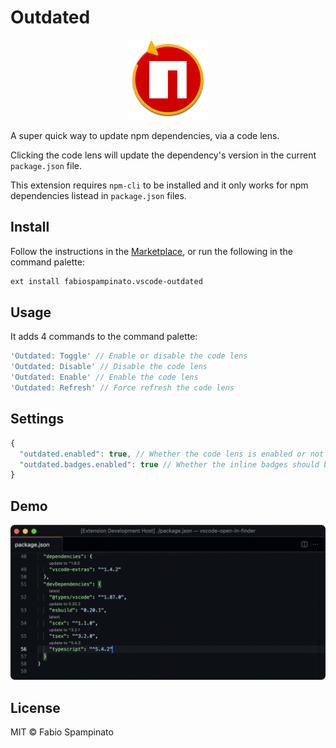 # Outdated

<p align="center">
  <img src="https://raw.githubusercontent.com/fabiospampinato/vscode-outdated/master/resources/logo.png" width="128" alt="Logo">
</p>

A super quick way to update npm dependencies, via a code lens.

Clicking the code lens will update the dependency's version in the current `package.json` file.

This extension requires `npm-cli` to be installed and it only works for npm dependencies listead in `package.json` files.

## Install

Follow the instructions in the [Marketplace](https://marketplace.visualstudio.com/items?itemName=fabiospampinato.vscode-outdated), or run the following in the command palette:

```sh
ext install fabiospampinato.vscode-outdated
```

## Usage

It adds 4 commands to the command palette:

```js
'Outdated: Toggle' // Enable or disable the code lens
'Outdated: Disable' // Disable the code lens
'Outdated: Enable' // Enable the code lens
'Outdated: Refresh' // Force refresh the code lens
```

## Settings

```js
{
  "outdated.enabled": true, // Whether the code lens is enabled or not
  "outdated.badges.enabled": true // Whether the inline badges should be rendered or not
}
```

## Demo

![Demo](resources/demo.png)

## License

MIT © Fabio Spampinato
